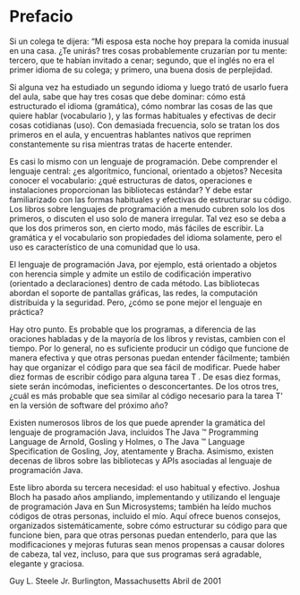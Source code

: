 # Prefacio
Si un colega te dijera: “Mi esposa esta noche hoy prepara la comida inusual en una casa. ¿Te unirás? tres cosas probablemente cruzarían por tu mente: tercero, que te habían invitado a cenar; segundo, que el inglés no era el primer idioma de su colega; y primero, una buena dosis de perplejidad.

Si alguna vez ha estudiado un segundo idioma y luego trató de usarlo fuera del aula, sabe que hay tres cosas que debe dominar: cómo está estructurado el idioma (gramática), cómo nombrar las cosas de las que quiere hablar (vocabulario ), y las formas habituales y efectivas de decir cosas cotidianas (uso). Con demasiada frecuencia, solo se tratan los dos primeros en el aula, y encuentras hablantes nativos que reprimen constantemente su risa mientras tratas de hacerte entender.

Es casi lo mismo con un lenguaje de programación. Debe comprender el lenguaje central: ¿es algorítmico, funcional, orientado a objetos? Necesita conocer el vocabulario: ¿qué estructuras de datos, operaciones e instalaciones proporcionan las bibliotecas estándar? Y debe estar familiarizado con las formas habituales y efectivas de estructurar su código. Los libros sobre lenguajes de programación a menudo cubren solo los dos primeros, o discuten el uso solo de manera irregular. Tal vez eso se deba a que los dos primeros son, en cierto modo, más fáciles de escribir. La gramática y el vocabulario son propiedades del idioma solamente, pero el uso es característico de una comunidad que lo usa.

El lenguaje de programación Java, por ejemplo, está orientado a objetos con herencia simple y admite un estilo de codificación imperativo (orientado a declaraciones) dentro de cada método. Las bibliotecas abordan el soporte de pantallas gráficas, las redes, la computación distribuida y la seguridad. Pero, ¿cómo se pone mejor el lenguaje en práctica?

Hay otro punto. Es probable que los programas, a diferencia de las oraciones habladas y de la mayoría de los libros y revistas, cambien con el tiempo. Por lo general, no es suficiente producir un código que funcione de manera efectiva y que otras personas puedan entender fácilmente; también hay que organizar el código para que sea fácil de modificar. Puede haber diez formas de escribir código para alguna tarea T . De esas diez formas, siete serán incómodas, ineficientes o desconcertantes. De los otros tres, ¿cuál es más probable que sea similar al código necesario para la tarea T' en la versión de software del próximo año?

Existen numerosos libros de los que puede aprender la gramática del lenguaje de programación Java, incluidos The Java ™ Programming Language de Arnold, Gosling y Holmes, o The Java ™ Language Specification de Gosling, Joy, atentamente y Bracha. Asimismo, existen decenas de libros sobre las bibliotecas y APIs asociadas al lenguaje de programación Java.

Este libro aborda su tercera necesidad: el uso habitual y efectivo. Joshua Bloch ha pasado años ampliando, implementando y utilizando el lenguaje de programación Java en Sun Microsystems; también ha leído muchos códigos de otras personas, incluido el mío. Aquí ofrece buenos consejos, organizados sistemáticamente, sobre cómo estructurar su código para que funcione bien, para que otras personas puedan entenderlo, para que las modificaciones y mejoras futuras sean menos propensas a causar dolores de cabeza, tal vez, incluso, para que sus programas será agradable, elegante y graciosa.

Guy L. Steele Jr.
Burlington, Massachusetts
Abril de 2001
